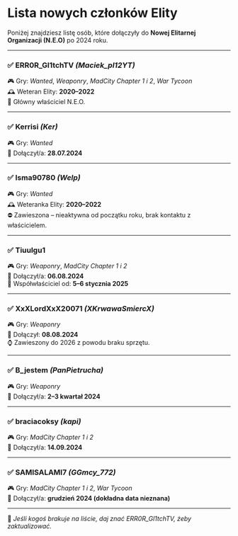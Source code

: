 # Lista nowych członków Elity

Poniżej znajdziesz listę osób, które dołączyły do **Nowej Elitarnej Organizacji (N.E.O)** po 2024 roku.

---

### ✅ **ERR0R_Gl1tchTV** *(Maciek_pl12YT)*  
🎮 Gry: *Wanted*, *Weaponry*, *MadCity Chapter 1 i 2*, *War Tycoon*  
🕰️ Weteran Elity: **2020–2022**  
👑 Główny właściciel N.E.O.

---

### ✅ **Kerrisi** *(Ker)*  
🎮 Gry: *Wanted*  
📅 Dołączył/a: **28.07.2024**

---

### ✅ **Isma90780** *(Welp)*  
🎮 Gry: *Wanted*  
🕰️ Weteranka Elity: **2020–2022**  
⛔ Zawieszona – nieaktywna od początku roku, brak kontaktu z właścicielem.

---

### ✅ **Tiuulgu1**  
🎮 Gry: *Weaponry*, *MadCity Chapter 1 i 2*  
📅 Dołączył/a: **06.08.2024**  
👑 Współwłaściciel od: **5–6 stycznia 2025**

---

### ✅ **XxXLordXxX20071** *(XKrwawaSmiercX)*  
🎮 Gry: *Weaponry*  
📅 Dołączył: **08.08.2024**  
⌚ Zawieszony do 2026 z powodu braku sprzętu.

---

### ✅ **B_jestem** *(PanPietrucha)*  
🎮 Gry: *Weaponry*  
📅 Dołączył/a: **2–3 kwartał 2024**

---

### ✅ **braciacoksy** *(kapi)*  
🎮 Gry: *MadCity Chapter 1 i 2*  
📅 Dołączył/a: **14.09.2024**

---

### ✅ **SAMISALAMI7** *(GGmcy_772)*  
🎮 Gry: *MadCity Chapter 1 i 2*, *War Tycoon*  
📅 Dołączył/a: **grudzień 2024 (dokładna data nieznana)**

---

📌 *Jeśli kogoś brakuje na liście, daj znać ERR0R_Gl1tchTV, żeby zaktualizować.*
